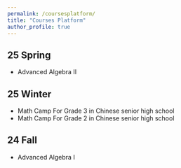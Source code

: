 ```yaml
---
permalink: /coursesplatform/
title: "Courses Platform"
author_profile: true
---
```




25 Spring
---
- Advanced Algebra II


25 Winter
---
- Math Camp For Grade 3 in Chinese senior high school
- Math Camp For Grade 2 in Chinese senior high school


24 Fall
---
 - Advanced Algebra I
